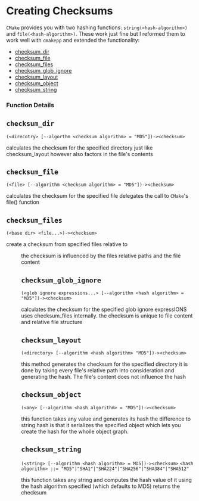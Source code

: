 # Creating Checksums

`CMake` provides you with two hashing functions: `string(<hash-algorithm>)` and `file(<hash-algorithm>)`.  These work just fine but I reformed them to work well with `cmakepp` and extended the functionality: 




* [checksum_dir](#checksum_dir)
* [checksum_file](#checksum_file)
* [checksum_files](#checksum_files)
* [checksum_glob_ignore](#checksum_glob_ignore)
* [checksum_layout](#checksum_layout)
* [checksum_object](#checksum_object)
* [checksum_string](#checksum_string)

### Function Details

## <a name="checksum_dir"></a> `checksum_dir`

 `(<direcotry> [--algorthm <checksum algorithm> = "MD5"])-><checksum>`

 calculates the checksum for the specified directory 
 just like checksum_layout however also factors in the file's contents
 




## <a name="checksum_file"></a> `checksum_file`

 `(<file> [--algorithm <checksum algorithm> = "MD5"])-><checksum>`

 calculates the checksum for the specified file delegates the
 call to `CMake`'s file(<algorithm>) function
 




## <a name="checksum_files"></a> `checksum_files`

 `(<base dir> <file...>)-><checksum>`

 create a checksum from specified files relative to <dir>
 the checksum is influenced by the files relative paths 
 and the file content 
 




## <a name="checksum_glob_ignore"></a> `checksum_glob_ignore`

 `(<glob ignore expressions...> [--algorithm <hash algorithm> = "MD5"])-><checksum>`
 
 calculates the checksum for the specified glob ignore expressIONS
 uses checksum_files internally. the checksum is unique to file content
 and relative file structure
 




## <a name="checksum_layout"></a> `checksum_layout`

 `(<directory> [--algorithm <hash algorithm> "MD5"])-><checksum>`
 
 this method generates the checksum for the specified directory
 it is done by taking every file's relative path into consideration
 and generating the hash.  The file's content does not influence the hash
 




## <a name="checksum_object"></a> `checksum_object`

 `(<any> [--algorithm <hash algorithm> = "MD5"])-><checksum>`

 this function takes any value and generates its hash
 the difference to string hash is that it serializes the specified object 
 which lets you create the hash for the whoile object graph.  
 




## <a name="checksum_string"></a> `checksum_string`

 `(<string> [--algorithm <hash algorithm> = MD5])-><checksum>`
 `<hash algorithm> ::= "MD5"|"SHA1"|"SHA224"|"SHA256"|"SHA384"|"SHA512"`

 this function takes any string and computes the hash value of it using the 
 hash algorithm specified (which defaults to  MD5)
 returns the checksum
 





